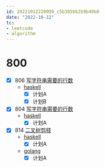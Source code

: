 ```yaml
---
id: 20221012220009_c5b305bb2b9b49b0
date: "2022-10-12"
tc:
- leetcode
- algorithm
---
```


# 800

- [x] 806 [写字符串需要的行数](./q800/806-number-of-lines-to-write-string.md)
    * [haskell](/hs/src/Q800/Q806.hs)
        - [x] 计划A
        - [x] 计划B
- [x] 804 [写字符串需要的行数](./q800/804-unique-morse-code-words.md)
    * [haskell](/hs/src/Q800/Q804.hs)
        - [x] 计划A
- [x] 814 [二叉树剪枝](./q800/814-binary-tree-pruning.md)
    * [haskell](/hs/src/q800/q814.hs)
        - [x] 计划A
    * [golang](/golang/q800/q814.go)
        - [x] 计划A
